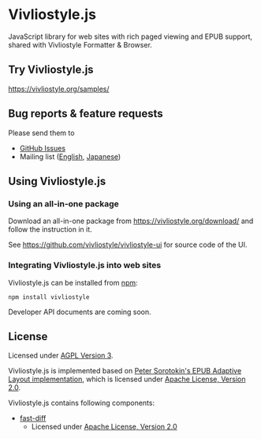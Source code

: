 # Vivliostyle.js

JavaScript library for web sites with rich paged viewing and EPUB support, shared with Vivliostyle Formatter & Browser.

## Try Vivliostyle.js

<https://vivliostyle.org/samples/>

## Bug reports & feature requests

Please send them to

- [GitHub Issues](https://github.com/vivliostyle/vivliostyle.js/issues)
- Mailing list ([English](https://groups.google.com/forum/?hl=ja#!forum/vivliostyle), [Japanese](https://groups.google.com/forum/?hl=ja#!forum/vivliostyle-ja))

## Using Vivliostyle.js

### Using an all-in-one package

Download an all-in-one package from <https://vivliostyle.org/download/> and follow the instruction in it.

See <https://github.com/vivliostyle/vivliostyle-ui> for source code of the UI.

### Integrating Vivliostyle.js into web sites

Vivliostyle.js can be installed from [npm](https://www.npmjs.com/package/vivliostyle):

```
npm install vivliostyle
```

Developer API documents are coming soon.

## License

Licensed under [AGPL Version 3](http://www.gnu.org/licenses/agpl.html).

Vivliostyle.js is implemented based on [Peter Sorotokin's EPUB Adaptive Layout implementation](https://github.com/sorotokin/adaptive-layout), which is licensed under [Apache License, Version 2.0](http://www.apache.org/licenses/LICENSE-2.0).

Vivliostyle.js contains following components:

- [fast-diff](https://www.npmjs.com/package/fast-diff)
  - Licensed under [Apache License, Version 2.0](http://www.apache.org/licenses/LICENSE-2.0)
